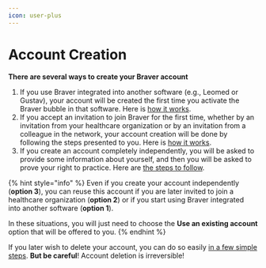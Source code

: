 ```yaml
---
icon: user-plus
---
```


# Account Creation

**There are several ways to create your Braver account**

1. If you use Braver integrated into another software (e.g., Leomed or Gustav), your account will be created the first time you activate the Braver bubble in that software. Here is [how it works](https://support-en.braver.net/guides/for-healthcare-workers/creation-de-compte/activation-dun-compte-par-la-bulle-integree).
2. If you accept an invitation to join Braver for the first time, whether by an invitation from your healthcare organization or by an invitation from a colleague in the network, your account creation will be done by following the steps presented to you. Here is [how it works](https://support-en.braver.net/guides/for-healthcare-workers/creation-de-compte/accepter-une-invitation).
3. If you create an account completely independently, you will be asked to provide some information about yourself, and then you will be asked to prove your right to practice. Here are [the steps to follow](https://support-en.braver.net/guides/for-healthcare-workers/creation-de-compte/creation-de-compte-autonome).

{% hint style="info" %}
Even if you create your account independently (**option 3**), you can reuse this account if you are later invited to join a healthcare organization (**option 2**) or if you start using Braver integrated into another software (**option 1**).

In these situations, you will just need to choose the **Use an existing account** option that will be offered to you.
{% endhint %}

If you later wish to delete your account, you can do so easily [in a few simple steps](https://support-en.braver.net/guides/for-healthcare-workers/securite/supprimer-un-compte-braver). **But be careful**! Account deletion is irreversible!